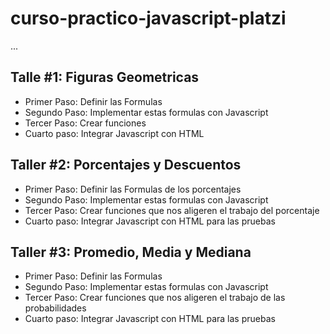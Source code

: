 # curso-practico-javascript-platzi

...

## Talle  #1: Figuras Geometricas

- Primer Paso: Definir las Formulas
- Segundo Paso: Implementar estas formulas con Javascript
- Tercer Paso: Crear funciones
- Cuarto paso: Integrar Javascript con HTML

## Taller #2: Porcentajes y Descuentos
- Primer Paso: Definir las Formulas de los porcentajes
- Segundo Paso: Implementar estas formulas con Javascript 
- Tercer Paso: Crear funciones que nos aligeren el trabajo del porcentaje
- Cuarto paso: Integrar Javascript con HTML para las pruebas

## Taller #3: Promedio, Media y Mediana
- Primer Paso: Definir las Formulas 
- Segundo Paso: Implementar estas formulas con Javascript 
- Tercer Paso: Crear funciones que nos aligeren el trabajo de las probabilidades
- Cuarto paso: Integrar Javascript con HTML para las pruebas